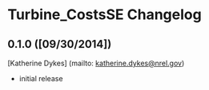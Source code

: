 # Turbine_CostsSE Changelog

## 0.1.0 ([09/30/2014])

[Katherine Dykes] (mailto: katherine.dykes@nrel.gov)

- initial release
